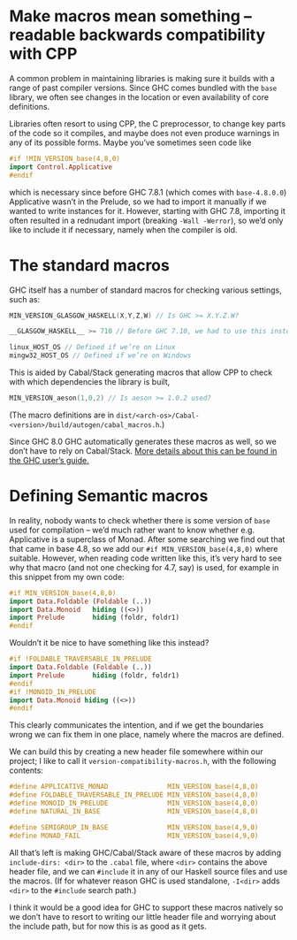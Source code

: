 # Make macros mean something – readable backwards compatibility with CPP

A common problem in maintaining libraries is making sure it builds with a range
of past compiler versions. Since GHC comes bundled with the `base` library, we
often see changes in the location or even availability of core definitions.

Libraries often resort to using CPP, the C preprocessor, to change key parts of
the code so it compiles, and maybe does not even produce warnings in any of its
possible forms. Maybe you’ve sometimes seen code like

```haskell
#if !MIN_VERSION_base(4,8,0)
import Control.Applicative
#endif
```

which is necessary since before GHC 7.8.1 (which comes with `base-4.8.0.0`)
Applicative wasn’t in the Prelude, so we had to import it manually if we wanted
to write instances for it. However, starting with GHC 7.8, importing it often
resulted in a rednudant import (breaking `-Wall -Werror`), so we’d only like to
include it if necessary, namely when the compiler is old.



# The standard macros

GHC itself has a number of standard macros for checking various settings, such
as:

```c
MIN_VERSION_GLASGOW_HASKELL(X,Y,Z,W) // Is GHC >= X.Y.Z.W?

__GLASGOW_HASKELL__ >= 710 // Before GHC 7.10, we had to use this instead

linux_HOST_OS // Defined if we’re on Linux
mingw32_HOST_OS // Defined if we’re on Windows
```

This is aided by Cabal/Stack generating macros that allow CPP to check with
which dependencies the library is built,

```c
MIN_VERSION_aeson(1,0,2) // Is aeson >= 1.0.2 used?
```

(The macro definitions are in
`dist/<arch-os>/Cabal-<version>/build/autogen/cabal_macros.h`.)

Since GHC 8.0 GHC automatically generates these macros as well, so we don’t have
to rely on Cabal/Stack. [More details about this can be found in the GHC user’s
guide.][ghc-cpp-macros]



# Defining Semantic macros

In reality, nobody wants to check whether there is some version of `base` used
for compilation – we’d much rather want to know whether e.g. Applicative is a
superclass of Monad. After some searching we find out that that came in base
4.8, so we add our `#if MIN_VERSION_base(4,8,0)` where suitable. However, when
reading code written like this, it’s very hard to see why that macro (and not
one checking for 4.7, say) is used, for example in this snippet from my own
code:

```haskell
#if MIN_VERSION_base(4,8,0)
import Data.Foldable (Foldable (..))
import Data.Monoid   hiding ((<>))
import Prelude       hiding (foldr, foldr1)
#endif
```

Wouldn’t it be nice to have something like this instead?

```haskell
#if !FOLDABLE_TRAVERSABLE_IN_PRELUDE
import Data.Foldable (Foldable (..))
import Prelude       hiding (foldr, foldr1)
#endif
#if !MONOID_IN_PRELUDE
import Data.Monoid hiding ((<>))
#endif
```

This clearly communicates the intention, and if we get the boundaries wrong we
can fix them in one place, namely where the macros are defined.

We can build this by creating a new header file somewhere within our project; I
like to call it `version-compatibility-macros.h`, with the following contents:

```haskell
#define APPLICATIVE_MONAD               MIN_VERSION_base(4,8,0)
#define FOLDABLE_TRAVERSABLE_IN_PRELUDE MIN_VERSION_base(4,8,0)
#define MONOID_IN_PRELUDE               MIN_VERSION_base(4,8,0)
#define NATURAL_IN_BASE                 MIN_VERSION_base(4,8,0)

#define SEMIGROUP_IN_BASE               MIN_VERSION_base(4,9,0)
#define MONAD_FAIL                      MIN_VERSION_base(4,9,0)
```

All that’s left is making GHC/Cabal/Stack aware of these macros by adding
`include-dirs: <dir>` to the `.cabal` file, where `<dir>` contains the above
header file, and we can `#include` it in any of our Haskell source files and use
the macros. (If for whatever reason GHC is used standalone, `-I<dir>` adds
`<dir>` to the `#include` search path.)

I think it would be a good idea for GHC to support these macros natively so we
don’t have to resort to writing our little header file and worrying about the
include path, but for now this is as good as it gets.








[ghc-cpp-macros]: https://downloads.haskell.org/~ghc/latest/docs/html/users_guide/phases.html#standard-cpp-macros
